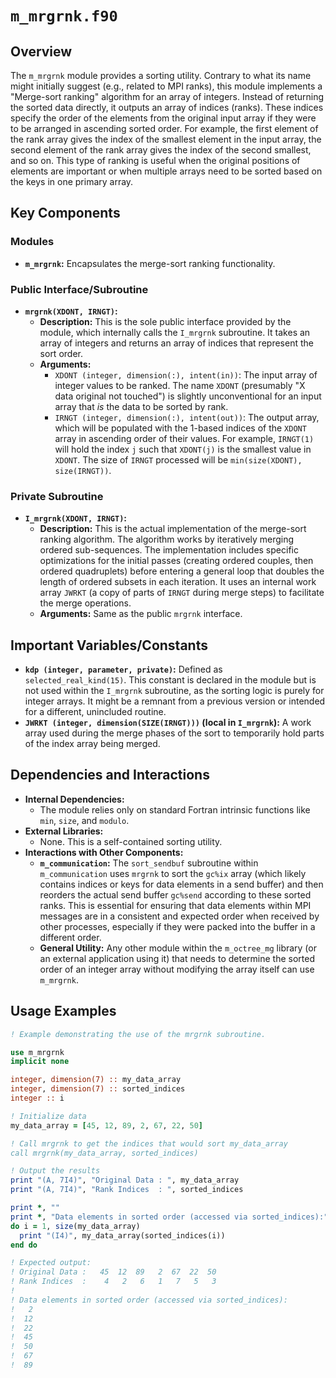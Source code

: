 # `m_mrgrnk.f90`

## Overview

The `m_mrgrnk` module provides a sorting utility. Contrary to what its name might initially suggest (e.g., related to MPI ranks), this module implements a "Merge-sort ranking" algorithm for an array of integers. Instead of returning the sorted data directly, it outputs an array of indices (ranks). These indices specify the order of the elements from the original input array if they were to be arranged in ascending sorted order. For example, the first element of the rank array gives the index of the smallest element in the input array, the second element of the rank array gives the index of the second smallest, and so on. This type of ranking is useful when the original positions of elements are important or when multiple arrays need to be sorted based on the keys in one primary array.

## Key Components

### Modules

- **`m_mrgrnk`:** Encapsulates the merge-sort ranking functionality.

### Public Interface/Subroutine

- **`mrgrnk(XDONT, IRNGT)`:**
  - **Description:** This is the sole public interface provided by the module, which internally calls the `I_mrgrnk` subroutine. It takes an array of integers and returns an array of indices that represent the sort order.
  - **Arguments:**
    - `XDONT (integer, dimension(:), intent(in))`: The input array of integer values to be ranked. The name `XDONT` (presumably "X data original not touched") is slightly unconventional for an input array that *is* the data to be sorted by rank.
    - `IRNGT (integer, dimension(:), intent(out))`: The output array, which will be populated with the 1-based indices of the `XDONT` array in ascending order of their values. For example, `IRNGT(1)` will hold the index `j` such that `XDONT(j)` is the smallest value in `XDONT`. The size of `IRNGT` processed will be `min(size(XDONT), size(IRNGT))`.

### Private Subroutine

- **`I_mrgrnk(XDONT, IRNGT)`:**
  - **Description:** This is the actual implementation of the merge-sort ranking algorithm. The algorithm works by iteratively merging ordered sub-sequences. The implementation includes specific optimizations for the initial passes (creating ordered couples, then ordered quadruplets) before entering a general loop that doubles the length of ordered subsets in each iteration. It uses an internal work array `JWRKT` (a copy of parts of `IRNGT` during merge steps) to facilitate the merge operations.
  - **Arguments:** Same as the public `mrgrnk` interface.

## Important Variables/Constants

- **`kdp (integer, parameter, private)`:** Defined as `selected_real_kind(15)`. This constant is declared in the module but is not used within the `I_mrgrnk` subroutine, as the sorting logic is purely for integer arrays. It might be a remnant from a previous version or intended for a different, unincluded routine.
- **`JWRKT (integer, dimension(SIZE(IRNGT)))` (local in `I_mrgrnk`):** A work array used during the merge phases of the sort to temporarily hold parts of the index array being merged.

## Dependencies and Interactions

- **Internal Dependencies:**
  - The module relies only on standard Fortran intrinsic functions like `min`, `size`, and `modulo`.
- **External Libraries:**
  - None. This is a self-contained sorting utility.
- **Interactions with Other Components:**
  - **`m_communication`:** The `sort_sendbuf` subroutine within `m_communication` uses `mrgrnk` to sort the `gc%ix` array (which likely contains indices or keys for data elements in a send buffer) and then reorders the actual send buffer `gc%send` according to these sorted ranks. This is essential for ensuring that data elements within MPI messages are in a consistent and expected order when received by other processes, especially if they were packed into the buffer in a different order.
  - **General Utility:** Any other module within the `m_octree_mg` library (or an external application using it) that needs to determine the sorted order of an integer array without modifying the array itself can use `m_mrgrnk`.

## Usage Examples

```fortran
! Example demonstrating the use of the mrgrnk subroutine.

use m_mrgrnk
implicit none

integer, dimension(7) :: my_data_array
integer, dimension(7) :: sorted_indices
integer :: i

! Initialize data
my_data_array = [45, 12, 89, 2, 67, 22, 50]

! Call mrgrnk to get the indices that would sort my_data_array
call mrgrnk(my_data_array, sorted_indices)

! Output the results
print "(A, 7I4)", "Original Data : ", my_data_array
print "(A, 7I4)", "Rank Indices  : ", sorted_indices

print *, ""
print *, "Data elements in sorted order (accessed via sorted_indices):"
do i = 1, size(my_data_array)
  print "(I4)", my_data_array(sorted_indices(i))
end do

! Expected output:
! Original Data :   45  12  89   2  67  22  50
! Rank Indices  :    4   2   6   1   7   5   3
!
! Data elements in sorted order (accessed via sorted_indices):
!   2
!  12
!  22
!  45
!  50
!  67
!  89
```
